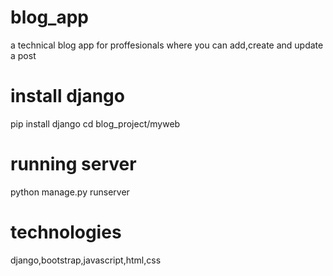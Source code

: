 # blog_app
a technical blog app
for proffesionals
where you can add,create and update a post
# install django
pip install django
cd blog_project/myweb
# running server
python manage.py runserver
# technologies
django,bootstrap,javascript,html,css
